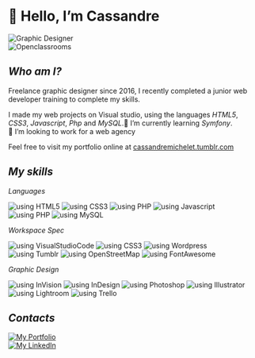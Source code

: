 # 👋 Hello, I’m Cassandre  
![Graphic Designer](https://img.shields.io/badge/Web%20Developper-Graphic%20Designer-darkorchid?style=for-the-badge&labelColor=FF9A00)  
![Openclassrooms](https://img.shields.io/badge/Openclassrooms-graduated-00FF00?style=for-the-badge&labelColor=3A33D1)




## _Who am I?_
Freelance graphic designer since 2016, I recently completed a junior web developer training to complete my skills.  
    
I made my web projects on Visual studio, using the languages _HTML5_, _CSS3_, _Javascript_, _Php_ and _MySQL_.🌱 I’m currently learning _Symfony_.  
👀  I’m looking to work for a web agency  
    
Feel free to visit my portfolio online at  [cassandremichelet.tumblr.com](https://cassandremichelet.tumblr.com/)

## _My skills_
_Languages_  
  
![using HTML5](https://img.shields.io/badge/HTML5-E34F26?style=for-the-badge&logo=html5&logoColor=white)
![using CSS3](https://img.shields.io/badge/CSS3-1572B6?style=for-the-badge&logo=css3&logoColor=white)
![using PHP](https://img.shields.io/badge/Bootstrap-563D7C?style=for-the-badge&logo=bootstrap&logoColor=white)
![using Javascript](https://img.shields.io/badge/JavaScript-F7DF1E?style=for-the-badge&logo=javascript&logoColor=black)
![using PHP](https://img.shields.io/badge/PHP-777BB4?style=for-the-badge&logo=php&logoColor=white)
![using MySQL](https://img.shields.io/badge/MySQL-00000F?style=for-the-badge&logo=mysql&logoColor=white)  
  
_Workspace Spec_ 
  
![using VisualStudioCode](https://img.shields.io/badge/Visual_Studio_Code-0078D4?style=for-the-badge&logo=visual%20studio%20code&logoColor=white)
![using CSS3](https://img.shields.io/badge/Symfony-000000?style=for-the-badge&logo=Symfony&logoColor=white)
![using Wordpress](https://img.shields.io/badge/Wordpress-21759B?style=for-the-badge&logo=wordpress&logoColor=white)
![using Tumblr](https://img.shields.io/badge/Tumblr-%2336465D.svg?&style=for-the-badge&logo=Tumblr&logoColor=white)
![using OpenStreetMap](https://img.shields.io/badge/OpenStreetMap-7EBC6F?style=for-the-badge&logo=OpenStreetMap&logoColor=white)
![using FontAwesome](https://img.shields.io/badge/Font_Awesome-339AF0?style=for-the-badge&logo=fontawesome&logoColor=white)  
  
_Graphic Design_ 
  
![using InVision](https://img.shields.io/badge/InVision-FF3366?style=for-the-badge&logo=InVision&logoColor=white)
![using InDesign](https://img.shields.io/badge/Adobe%20InDesign-FF3366?style=for-the-badge&logo=Adobe%20InDesign&logoColor=white)
![using Photoshop](https://img.shields.io/badge/Adobe%20Photoshop-31A8FF?style=for-the-badge&logo=Adobe%20Photoshop&logoColor=black)
![using Illustrator](https://img.shields.io/badge/Adobe%20Illustrator-FF9A00?style=for-the-badge&logo=adobe%20illustrator&logoColor=white)
![using Lightroom](https://img.shields.io/badge/Adobe%20Lightroom-31A8FF?style=for-the-badge&logo=Adobe%20Lightroom&logoColor=white)
![using Trello](https://img.shields.io/badge/Trello-0052CC?style=for-the-badge&logo=trello&logoColor=white)
                
## _Contacts_ 

[![My Portfolio](https://img.shields.io/badge/See%20my%20portfolio%20online-darkorchid?style=for-the-badge&logo=Tumblr&logoColor=white)](https://cassandremichelet.tumblr.com/)  
[![My LinkedIn](https://img.shields.io/badge/go%20to%20my%20LinkedIn%20profil-0077B5?style=for-the-badge&logo=linkedin&logoColor=white)](https://www.linkedin.com/in/cassandre-michelet-5852b2b1/)

<!---
CassouDev/CassouDev is a ✨ special ✨ repository because its `README.md` (this file) appears on your GitHub profile.
You can click the Preview link to take a look at your changes.
--->
